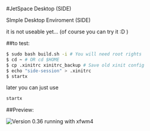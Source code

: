 #JetSpace Desktop (SIDE)

SImple Desktop Enviroment (SIDE)

it is not useable yet... (of course you can try it :D )

##to test:


```bash
$ sudo bash build.sh -i # You will need root rights
$ cd ~ # OR cd $HOME
$ cp .xinitrc xinitrc_backup # Save old xinit config
$ echo "side-session" > .xinitrc
$ startx
```
later you can just use 
```bash
startx
```

##Preview:

![Version 0.36](http://s7.postimg.org/x472b6pmz/side_0_36.png  "Screenshot Version 0.36 with XFWM4")
running with xfwm4

 

